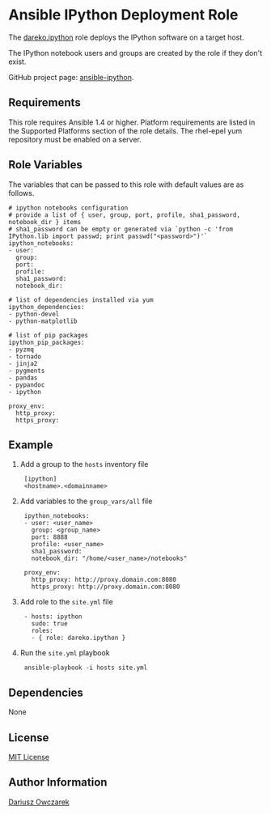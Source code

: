 Ansible IPython Deployment Role
===============================

The [dareko.ipython](https://galaxy.ansibleworks.com/list#/roles/...) role deploys the IPython software on a target host.

The IPython notebook users and groups are created by the role if they don't exist.

GitHub project page: [ansible-ipython](https://github.com/dareko/ansible-ipython).

Requirements
------------

This role requires Ansible 1.4 or higher.
Platform requirements are listed in the Supported Platforms section of the role details.
The rhel-epel yum repository must be enabled on a server.

Role Variables
--------------

The variables that can be passed to this role with default values are as follows.

    # ipython notebooks configuration
    # provide a list of { user, group, port, profile, sha1_password, notebook_dir } items
    # sha1_password can be empty or generated via `python -c 'from IPython.lib import passwd; print passwd("<password>")'`
    ipython_notebooks:
    - user:
      group:
      port:
      profile:
      sha1_password:
      notebook_dir:
    
    # list of dependencies installed via yum
    ipython_dependencies:
    - python-devel
    - python-matplotlib
    
    # list of pip packages
    ipython_pip_packages:
    - pyzmq
    - tornado
    - jinja2
    - pygments
    - pandas
    - pypandoc
    - ipython
    
    proxy_env:
      http_proxy:
      https_proxy:

Example
-------

1. Add a group to the `hosts` inventory file

        [ipython]
        <hostname>.<domainname>

2. Add variables to the `group_vars/all` file

        ipython_notebooks:
        - user: <user_name>
          group: <group_name>
          port: 8888
          profile: <user_name>
          sha1_password:
          notebook_dir: "/home/<user_name>/notebooks"
        
        proxy_env:
          http_proxy: http://proxy.domain.com:8080
          https_proxy: http://proxy.domain.com:8080

3. Add role to the `site.yml` file

        - hosts: ipython
          sudo: true
          roles:
          - { role: dareko.ipython }

4. Run the `site.yml` playbook

        ansible-playbook -i hosts site.yml

Dependencies
------------

None

License
-------

[MIT License](http://choosealicense.com/licenses/mit/)

Author Information
------------------

[Dariusz Owczarek](https://galaxy.ansibleworks.com/list#/users/1102)
